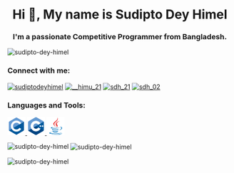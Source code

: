 <h1 align="center">Hi 👋, My name is Sudipto Dey Himel</h1>
<h3 align="center">I'm a passionate Competitive Programmer from Bangladesh.</h3>

<p align="left"> <img src="https://komarev.com/ghpvc/?username=sudipto-dey-himel&label=Profile%20views&color=0e75b6&style=flat" alt="sudipto-dey-himel" /> </p>

<h3 align="left">Connect with me:</h3>
<p align="left">
<a href="https://linkedin.com/in/sudiptodeyhimel" target="blank"><img align="center" src="https://raw.githubusercontent.com/rahuldkjain/github-profile-readme-generator/master/src/images/icons/Social/linked-in-alt.svg" alt="sudiptodeyhimel" height="30" width="40" /></a>
<a href="https://instagram.com/__himu_21" target="blank"><img align="center" src="https://raw.githubusercontent.com/rahuldkjain/github-profile-readme-generator/master/src/images/icons/Social/instagram.svg" alt="__himu_21" height="30" width="40" /></a>
<a href="https://www.codechef.com/users/sdh_21" target="blank"><img align="center" src="https://cdn.jsdelivr.net/npm/simple-icons@3.1.0/icons/codechef.svg" alt="sdh_21" height="30" width="40" /></a>
<a href="https://codeforces.com/profile/sdh_02" target="blank"><img align="center" src="https://raw.githubusercontent.com/rahuldkjain/github-profile-readme-generator/master/src/images/icons/Social/codeforces.svg" alt="sdh_02" height="30" width="40" /></a>
</p>

<h3 align="left">Languages and Tools:</h3>
<p align="left"> <a href="https://www.cprogramming.com/" target="_blank" rel="noreferrer"> <img src="https://raw.githubusercontent.com/devicons/devicon/master/icons/c/c-original.svg" alt="c" width="40" height="40"/> </a> <a href="https://www.w3schools.com/cpp/" target="_blank" rel="noreferrer"> <img src="https://raw.githubusercontent.com/devicons/devicon/master/icons/cplusplus/cplusplus-original.svg" alt="cplusplus" width="40" height="40"/> </a> <a href="https://www.java.com" target="_blank" rel="noreferrer"> <img src="https://raw.githubusercontent.com/devicons/devicon/master/icons/java/java-original.svg" alt="java" width="40" height="40"/> </a> </p>

<p><img align="left" src="https://github-readme-stats.vercel.app/api/top-langs?username=sudipto-dey-himel&show_icons=true&locale=en&layout=compact" alt="sudipto-dey-himel" /></p>

<p>&nbsp;<img align="center" src="https://github-readme-stats.vercel.app/api?username=sudipto-dey-himel&show_icons=true&locale=en" alt="sudipto-dey-himel" /></p>

<p><img align="center" src="https://github-readme-streak-stats.herokuapp.com/?user=sudipto-dey-himel&" alt="sudipto-dey-himel" /></p>
